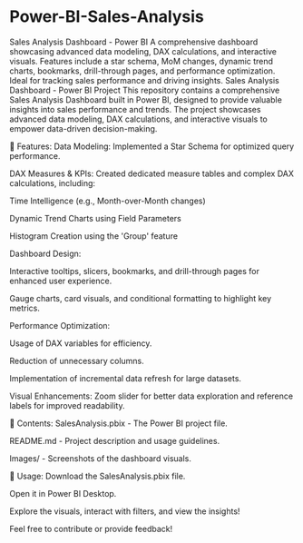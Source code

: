 # Power-BI-Sales-Analysis
 Sales Analysis Dashboard - Power BI A comprehensive dashboard showcasing advanced data modeling, DAX calculations, and interactive visuals. Features include a star schema, MoM changes, dynamic trend charts, bookmarks, drill-through pages, and performance optimization. Ideal for tracking sales performance and driving insights.
Sales Analysis Dashboard - Power BI Project
This repository contains a comprehensive Sales Analysis Dashboard built in Power BI, designed to provide valuable insights into sales performance and trends. The project showcases advanced data modeling, DAX calculations, and interactive visuals to empower data-driven decision-making.

🚀 Features:
Data Modeling: Implemented a Star Schema for optimized query performance.

DAX Measures & KPIs: Created dedicated measure tables and complex DAX calculations, including:

Time Intelligence (e.g., Month-over-Month changes)

Dynamic Trend Charts using Field Parameters

Histogram Creation using the 'Group' feature

Dashboard Design:

Interactive tooltips, slicers, bookmarks, and drill-through pages for enhanced user experience.

Gauge charts, card visuals, and conditional formatting to highlight key metrics.

Performance Optimization:

Usage of DAX variables for efficiency.

Reduction of unnecessary columns.

Implementation of incremental data refresh for large datasets.

Visual Enhancements: Zoom slider for better data exploration and reference labels for improved readability.

📂 Contents:
SalesAnalysis.pbix - The Power BI project file.

README.md - Project description and usage guidelines.

Images/ - Screenshots of the dashboard visuals.

📣 Usage:
Download the SalesAnalysis.pbix file.

Open it in Power BI Desktop.

Explore the visuals, interact with filters, and view the insights!

Feel free to contribute or provide feedback! 
